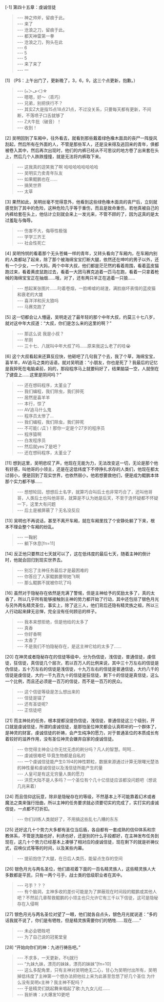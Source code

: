 
[-1] 第四十五章：虔诚信徒
>--- 神之帅斧，留痕于此。<br>
>--- 来了<br>
>--- 沧浪之刀，留痕于此。<br>
>--- 都天神雷第一拳<br>
>--- 沧浪之刀，狗头在此<br>
>--- 6<br>
>--- 5<br>
>--- 5<br>
>--- 来了来了<br>
>--- 一<br>

[1] （PS：上午出门了，更新晚了，3，6，9，这三个点更新，抱歉。）
>--- (๑＞ڡ＜)☆<br>
>--- 嗯嗯，好～（乖巧）<br>
>--- 兄弟，别把侠行不？<br>
>--- 其实Z大是指15点18点21点，不过没关系，只要每天都有更新，不间断，不落喷子口舌就够了<br>
>--- Z大牛批（破音）！<br>
>--- 收到！<br>

[2] 吴明回到了车厢中，往外看去，就看到那些戴着绿色橡木面具的丧尸一阵旋风刮起，然后所有在外面的人，不管是那些军人，还是没来得及逃回来的青年，俱都被卷入其中，然后再次出现时，他们的内裤已经从不可思议的地方卷了出来套在头上，然后几个人跌跌撞撞，就是无法将内裤取下来。
>--- 这我真的逗笑我了啊 哈哈哈哈哈哈哈哈<br>
>--- 吴明实力卖青年队友<br>
>--- 如果鲲鹏也在……<br>
>--- 搞笑世界<br>
>--- 太草<br>

[3] 果然如此，吴明丝毫不觉得意外，他看到这些绿色橡木面具的丧尸后，立刻就感觉到了其中的危险，这种危险几乎等于重伤，而且是致命重伤，若他真被自己的内裤给套在头上，他估计立刻就会来上一发光来，不管不顾的了，因为这真的是太过羞耻与侮辱。
>--- 伤害不大，侮辱性极强<br>
>--- 学学三齐王<br>
>--- 社会性死亡<br>

[4] 吴明怜悯的看着那个无头苍蝇一样的青年，又转头看向了车厢内，在车厢内别的人类都站了起来，除了那个被海绵宝宝打断大腿，依然还在呻吟的男子以外，还有一个少女，一个大妈，两个中年大叔，他们都是茫茫然的看着周围，看着蓝皮猫跑过来，看着黄皮鼠跑过去，看着一大团马赛克追着一匹马在跑，看着一只拿着枪械的海绵宝宝正在抽烟……哦，对了，还有两只羊正在追着一只狼……
>--- 想起某张图片……叼着卷烟，一脸唏嘘的胡渣，满脸崩坏表情的蓝皮猫和衰老的大雄<br>
>--- 喜洋洋和灰太狼吗<br>
>--- 马赛克跑了<br>

[5] 这一切都会让人懵逼，吴明走近了最年轻的那个中年大叔，约莫三十七八岁，就对这中年大叔道：“大叔，你们是怎么来的这里的啊？”
>--- 那这么说 我是小叔？<br>
>--- 牟刚<br>
>--- 三十七、八就叫中年大叔了吗……原来我这么老了的哇😭<br>

[6] 这个大叔看起来还算反应快，他砸吧了几句我了个去，我了个草，海绵宝宝，喜羊羊，AV追马之类的话语，就对吴明道：“小朋友，你也是死了？我最后的记忆是我猝死在电脑桌前，妈的，那段程序马上就要码好了，结果脑袋一空，人就倒在了键盘上……这里是阴间吗？”
>--- 还在想码程序，太堇业了<br>
>--- 我们编程，我们除虫，我们猝死<br>
>--- 居然是喜羊羊<br>
>--- 本行，惊了<br>
>--- AV追马什么鬼<br>
>--- 程序员太惨了…<br>
>--- 我们编程，我们除虫，我们猝死<br>
>--- 不可能( ﾉД`)！那你一定是个27岁的程序员<br>
>--- 程序猿啊<br>
>--- 白发程序员<br>
>--- 然后就yes了是吧？<br>
>--- 还在想码程序，太堇业了<br>

[11] 想到这里，吴明悲叹了声，他现在无能为力，无法改变这一切，无论是那个他有好感，叫他哥的小领主，还是在这低纬度下不停挣扎求存的人类们，他现在都太过弱小，便是回到了现实世界，也依然弱小，他若想要救他们，便是成为鲲鹏本体那个实力都不够……
>--- 想想轮回，想想后土名字，就算巧合叫后土也非常巧合了，还叫他哥哥，人类后土也叫他哥哥，就算是不认为她是后天，不至于连怀疑都不怀疑一下，这里大有问题<br>
>--- 后土是被屏蔽了？无名没反应<br>

[13] 吴明也不再说话，甚至不离开车厢，就在车厢里找了个安静处躺了下来，根本不理会整个车厢的纷乱。
>--- 一鞠躬<br>
>--- 躺下休息[fn=11]<br>

[14] 反正他只要熬过七天就可以了，这在低纬度的最后七天，随着主神的倒计时，他就会回归到现实世界去。
>--- 别忘了主神任务最后才是最困难的<br>
>--- 你答应了人家鲲鹏要带她飞啊<br>
>--- 那么鲲鹏不就被你坑了吗<br>

[16] 虽然对于隐秘存在依然是充满了警惕，但是主神给予的奖励太多了，真的太香了，所以几乎所有能够接触到主神的势力都开始了行动，其中还包括了银色月光与另外两名精灵圣位，事实上，除了这三人，他们背后还隐有精灵族之祖，所以三人行动起来肆无忌惮，完全没有任何顾忌的样子。
>--- 我本来想拒绝，但是他给的太多了<br>
>--- 真香<br>
>--- 你好香啊<br>
>--- 太香了<br>
>--- 不是我们不怕隐秘存在，是这主神它给的太多了……<br>

[20] 在神灵或者隐秘存在的信徒等级中，分为伪信徒，浅信徒，普通信徒，虔信徒，狂信徒，真信徒几个层次，若以百万人的比例来说，其中三十万左右的信徒是伪信徒，五十万左右的信徒是浅信徒，十九万左右的信徒是普通信徒，大约八千的信徒是虔信徒，大约一千九百九十的信徒是狂信徒，剩下十的信徒是真信徒，这么一个比例，而且还必须是一百万的信徒，而不是一百万的民众。
>--- 这个信徒等级是怎么想出来的<br>
>--- 信徒是锚了<br>
>--- 还有圣徒呢?<br>
>--- 正信徒吧<br>

[21] 而主神处的任务，根本提都没提伪信徒，浅信徒，普通信徒这三个级别，开口就是虔诚信徒，所谓的虔诚信徒，是那怕圣位神灵都会认真聆听的一个群体了，是神灵的财富，虔诚信徒的祈祷，会产生纯净的愿力，对于普通圣位的本质成长有着较好的滋养作用，没有圣位神灵会嫌弃自家的虔诚信徒。
>--- 你觉得主神会让你无忧无虑的刷分吗？凡人的智慧。呵呵…<br>
>--- 虔诚很难吧 毕竟生物都是自私的<br>
>--- 一个虔诚信徒能产生0.194的神性颗粒，数据来源通过计算无限曙光楚浩的神性量和虔诚信徒以及浅信徒所能产生的量<br>
>--- 人皇可是有这无穷量人类的愿力<br>
>--- 洪荒大陆不是人多吗？一个圣位有个几十亿信徒应该都没问题吧（想说几兆来着）<br>

[24] 而且信仰这玩意，除非是隐秘存在的等级，不然基本上不可能靠着幻术或者魔法之类来强行扭曲，所以主神的任务要求就必须要切实的完成了，实打实的虔诚信徒，一点都不打折扣。
>--- 你们训练人类就好了，不用搞这些乱七八糟的东东<br>

[25] 还好这几十个势力大多都有圣位当后盾，各自都有一套成熟的信仰体系和宗教体系，不管是洗脑也好，利诱也好，还是别的什么手段都好，在主神发布任务到现在，这几十个势力已经基本上凑够了相对应的虔诚信徒，现在剩下的就是祈祷仪式，召唤仪式等等的时间，以及某些内幕。
>--- 提前抱住了大腿，在日后人类历，能留点生存的空间<br>

[26] 银色月光与两名圣位，他们直视着下面的一百名精灵族人，这些精灵族人大多数都是平民，只有一两个弓手，战士类的低级职业者在其中。
>--- 弓手？？？<br>
>--- 有个脑洞，主神多收的差价可能是为了屏蔽现在时间段的鲲鹏或其他人吧？不然前几章帮救鲲鹏的小领主也只允许它有三千以下信徒，这可是隐秘存在入侵啊<br>

[27] 银色月光与两名圣位对望了一眼，他们就各自点头，银色月光就说道：“多的话我就不说了，你们是有牺牲，但是精灵族需要你们的牺牲……现在……”
>--- 未必会牺牲吧<br>
>--- 为了自己说的冠冕堂皇<br>

[28] “开始向你们的神：九进行祷告吧。”
>--- 不求多，一天更新，不tj就行<br>
>--- “九妹九妹，漂亮的妹妹，漂亮的妹妹”[fn=10]<br>
>--- 这么多配角里，只有主神对吴明绝无二心，甘心为吴明付出所有，吴明掉低纬度了主神第一个想办法把他拉上来为此甚至忽悠了好几个圣位
为什么没有吴明x主神？我主神不配吗？<br>
>--- 于是精灵们跳起舞来唱起了歌:九九女儿红……<br>
>--- 我祈祷：z大爆发10更吧<br>
